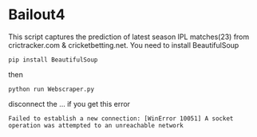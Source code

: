 # Bailout4

This script captures the prediction of latest season IPL matches(23) from crictracker.com & cricketbetting.net.
You need to install BeautifulSoup

```pip install BeautifulSoup```

then

```python run Webscraper.py```

disconnect the ... if you get this error

```Failed to establish a new connection: [WinError 10051] A socket operation was attempted to an unreachable network```
